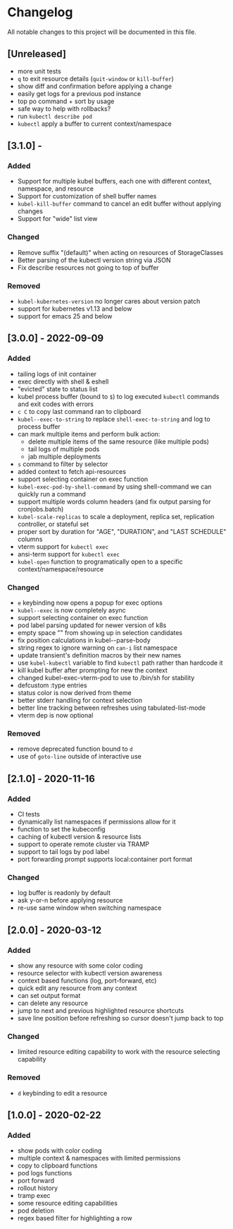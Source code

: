 # Changelog
All notable changes to this project will be documented in this file.

## [Unreleased]
- more unit tests
- `q` to exit resource details (`quit-window` or `kill-buffer`)
- show diff and confirmation before applying a change
- easily get logs for a previous pod instance
- top po command + sort by usage
- safe way to help with rollbacks?
- run `kubectl describe pod`
- `kubectl` apply a buffer to current context/namespace

## [3.1.0] -
### Added
- Support for multiple kubel buffers, each one with different context, namespace, and resource
- Support for customization of shell buffer names
- `kubel-kill-buffer` command to cancel an edit buffer without applying changes
- Support for "wide" list view

### Changed
- Remove suffix "(default)" when acting on resources of StorageClasses
- Better parsing of the kubectl version string via JSON
- Fix describe resources not going to top of buffer

### Removed
- `kubel-kubernetes-version` no longer cares about version patch
- support for kubernetes v1.13 and below
- support for emacs 25 and below

## [3.0.0] - 2022-09-09
### Added
- tailing logs of init container
- exec directly with shell & eshell
- "evicted" state to status list
- kubel process buffer (bound to `$`) to log executed `kubectl` commands and exit codes with errors
- `c C` to copy last command ran to clipboard
- `kubel--exec-to-string` to replace `shell-exec-to-string` and log to process buffer
- can mark multiple items and perform bulk action:
  - delete multiple items of the same resource (like multiple pods)
  - tail logs of multiple pods
  - jab multiple deployments
- `s` command to filter by selector
- added context to fetch api-resources
- support selecting container on exec function
- `kubel-exec-pod-by-shell-command` by using shell-command we can quickly run a command
- support multiple words column headers (and fix output parsing for cronjobs.batch)
- `kubel-scale-replicas` to scale a deployment, replica set, replication controller, or stateful set
- proper sort by duration for "AGE", "DURATION", and "LAST SCHEDULE" columns
- vterm support for `kubectl exec`
- ansi-term support for `kubectl exec`
- `kubel-open` function to programatically open to a specific context/namespace/resource

### Changed
- `e` keybinding now opens a popup for exec options
- `kubel--exec` is now completely async
- support selecting container on exec function
- pod label parsing updated for newer version of k8s
- empty space "" from showing up in selection candidates
- fix position calculations in kubel--parse-body
- string regex to ignore warning on `can-i` list namespace
- update transient's definition macros by their new names
- use `kubel-kubectl` variable to find `kubectl` path rather than hardcode it
- kill kubel buffer after prompting for new the context
- changed kubel-exec-vterm-pod to use to /bin/sh for stability
- defcustom :type entries
- status color is now derived from theme
- better stderr handling for context selection
- better line tracking between refreshes using tabulated-list-mode
- vterm dep is now optional

### Removed
- remove deprecated function bound to `d`
- use of `goto-line` outside of interactive use

## [2.1.0] - 2020-11-16
### Added
- CI tests
- dynamically list namespaces if permissions allow for it
- function to set the kubeconfig
- caching of kubectl version & resource lists
- support to operate remote cluster via TRAMP
- support to tail logs by pod label
- port forwarding prompt supports local:container port format

### Changed
- log buffer is readonly by default
- ask y-or-n before applying resource
- re-use same window when switching namespace

## [2.0.0] - 2020-03-12
### Added
- show any resource with some color coding
- resource selector with kubectl version awareness
- context based functions (log, port-forward, etc)
- quick edit any resource from any context
- can set output format
- can delete any resource
- jump to next and previous highlighted resource shortcuts
- save line position before refreshing so cursor doesn't jump back to top

### Changed
- limited resource editing capability to work with the resource selecting capability

### Removed
- `d` keybinding to edit a resource

## [1.0.0] - 2020-02-22
### Added
- show pods with color coding
- multiple context & namespaces with limited permissions
- copy to clipboard functions
- pod logs functions
- port forward
- rollout history
- tramp exec
- some resource editing capabilities
- pod deletion
- regex based filter for highlighting a row
